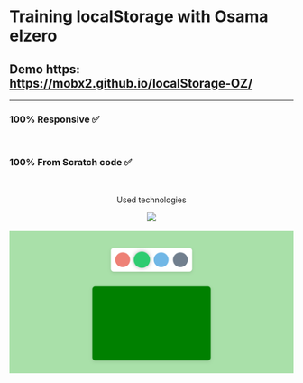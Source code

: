 # Training localStorage with **Osama elzero**

## Demo https: https://mobx2.github.io/localStorage-OZ/
<hr />

### **100% Responsive :white_check_mark:**
<br />

### **100% From Scratch code :white_check_mark:**
<br />
<p align="center">
  Used technologies
</p>

<p align="center">
  <a href="https://skillicons.dev">
    <img src="https://skillicons.dev/icons?i=html,css,js" />
  </a>
</p>
<img src="/Screenshot_2025-01-08_07-45-29.png" width="DESIRED WIDTH" height="DESIRED HEIGHT">

